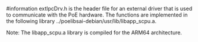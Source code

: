 #information
extIpcDrv.h is the header file for an external driver that is used to communicate with the PoE hardware.
The functions are implemented in the following library ../poelibsai-debian/usr/lib/libapp_scpu.a.

Note: The libapp_scpu.a library is compiled for the ARM64 architecture.